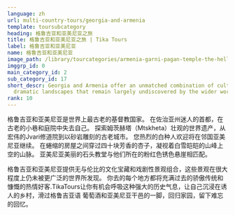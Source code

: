 ```yaml
---
language: zh
url: multi-country-tours/georgia-and-armenia
template: toursubcategory
heading: 格鲁吉亚和亚美尼亚之旅
title: 格鲁吉亚和亚美尼亚之旅 | Tika Tours
label: 格鲁吉亚和亚美尼亚
name: 格鲁吉亚和亚美尼亚
image_path: /library/tourcategories/armenia-garni-pagan-temple-the-hellenistic-temple-in-republic-of-armenia_245764552.jpg
imggrp_id: 0
main_category_id: 2
sub_category_id: 17
short_descr: Georgia and Armenia offer an unmatched combination of cultural treasures and
  dramatic landscapes that remain largely undiscovered by the wider world.
rank: 10
---
```

<div class="row content-row"><!-- 993 (2)-->
<div class="col-12 col-sm-6 col-md-6"><!-- 1356 -->

格鲁吉亚和亚美尼亚是世界上最古老的基督教国家。 在佐治亚州迷人的首都，在古老的小巷和庭院中失去自己。 探索姆茨赫塔（Mtskheta）壮观的世界遗产，从宏伟的Jvari修道院到以砂岩雕刻的古老城市。
您热烈的白种人欢迎将在邻国亚美尼亚继续。 在蜷缩的房屋之间穿过四十块芳香的杏子，凝视着白雪皑皑的山峰上空的山脉。 亚美尼亚美丽的石头教堂与他们所在的粉红色锈色悬崖相匹配。

</div>

<div class="col-12 col-sm-6 col-md-6"><!-- 1357 -->

格鲁吉亚和亚美尼亚提供无与伦比的文化宝藏和戏剧性景观组合，这些景观在很大程度上仍未被更广泛的世界所发现。 你去的每个地方都将充满过去的骄傲传统和慷慨的热情好客.TikaTours让你有机会呼吸这种强大的历史气息，让自己沉浸在诱人的乡村，滑过格鲁吉亚语
葡萄酒和亚美尼亚干邑的一脚，回归家园，留下难忘的回忆。

</div>

</div>

